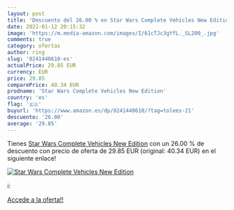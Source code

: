 ```yaml
---
layout: post
title: 'Descuento del 26.00 % en Star Wars Complete Vehicles New Edition'
date: 2021-01-12 20:15:32
image: 'https://m.media-amazon.com/images/I/61cTJc3gYfL._SL200_.jpg'
comments: true
category: ofertas
author: ring
slug: '0241440610-es'
actualPrice: 29.85 EUR
currency: EUR
price: 29.85
comparePrice: 40.34 EUR
prodname: 'Star Wars Complete Vehicles New Edition'
country: 'es'
flag: '🇪🇸'
buyurl: 'https://www.amazon.es/dp/0241440610/?tag=tolees-21'
descuento: '26.00'
average: '29.85'
---
```


Tienes [Star Wars Complete Vehicles New Edition](https://www.amazon.es/dp/0241440610/?tag=tolees-21) con un 26.00 % de descuento con precio de oferta de 29.85 EUR (original: 40.34 EUR) en el siguiente enlace!

[![Star Wars Complete Vehicles New Edition](https://m.media-amazon.com/images/I/61cTJc3gYfL._SL200_.jpg)](https://www.amazon.es/dp/0241440610/?tag=tolees-21)

ℹ️:


[Accede a la oferta!!](https://www.amazon.es/dp/0241440610/?tag=tolees-21)
